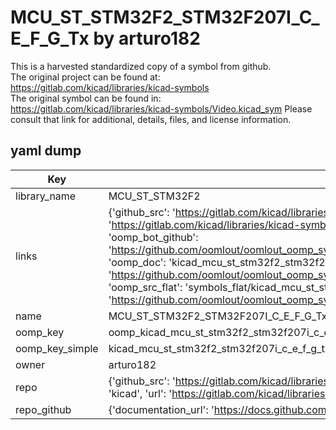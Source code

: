 # MCU_ST_STM32F2_STM32F207I_C_E_F_G_Tx by arturo182  
This is a harvested standardized copy of a symbol from github.  
The original project can be found at:  
https://gitlab.com/kicad/libraries/kicad-symbols  
The original symbol can be found in:
https://gitlab.com/kicad/libraries/kicad-symbols/Video.kicad_sym
Please consult that link for additional, details, files, and license information.  
## yaml dump  
| Key | Value |  
| --- | --- |  
| library_name | MCU_ST_STM32F2 |  
| links | {'github_src': 'https://gitlab.com/kicad/libraries/kicad-symbols/Video.kicad_sym', 'github_src_repo': 'https://gitlab.com/kicad/libraries/kicad-symbols', 'oomp_bot': 'kicad_mcu_st_stm32f2_stm32f207i_c_e_f_g_tx/working', 'oomp_bot_github': 'https://github.com/oomlout/oomlout_oomp_symbol_bot/tree/main/kicad_mcu_st_stm32f2_stm32f207i_c_e_f_g_tx/working', 'oomp_doc': 'kicad_mcu_st_stm32f2_stm32f207i_c_e_f_g_tx/working', 'oomp_doc_github': 'https://github.com/oomlout/oomlout_oomp_symbol_doc/tree/main/kicad_mcu_st_stm32f2_stm32f207i_c_e_f_g_tx/working', 'oomp_src_flat': 'symbols_flat/kicad_mcu_st_stm32f2_stm32f207i_c_e_f_g_tx/working', 'oomp_src_flat_github': 'https://github.com/oomlout/oomlout_oomp_symbol_src/tree/main/kicad_mcu_st_stm32f2_stm32f207i_c_e_f_g_tx/working'} |  
| name | MCU_ST_STM32F2_STM32F207I_C_E_F_G_Tx |  
| oomp_key | oomp_kicad_mcu_st_stm32f2_stm32f207i_c_e_f_g_tx |  
| oomp_key_simple | kicad_mcu_st_stm32f2_stm32f207i_c_e_f_g_tx |  
| owner | arturo182 |  
| repo | {'github_src': 'https://gitlab.com/kicad/libraries/kicad-symbols/Video.kicad_sym', 'name': 'libraries/kicad-symbols', 'owner': 'kicad', 'url': 'https://gitlab.com/kicad/libraries/kicad-symbols'} |  
| repo_github | {'documentation_url': 'https://docs.github.com/rest/repos/repos#get-a-repository', 'message': 'Not Found'} |  


